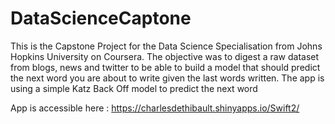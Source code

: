 # DataScienceCaptone

This is the Capstone Project for the Data Science Specialisation from Johns Hopkins University on Coursera. The objective was to digest a raw dataset from blogs, news and twitter to be able to build a model that should predict the next word you are about to write given the last words written. The app is using a simple Katz Back Off model to predict the next word

App is accessible here : https://charlesdethibault.shinyapps.io/Swift2/
